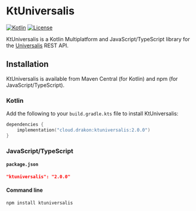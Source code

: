 # KtUniversalis

[![Kotlin](https://img.shields.io/badge/kotlin-1.9.0-blue.svg?logo=kotlin)](http://kotlinlang.org)
[![License](https://img.shields.io/github/license/drakon64/KtUniversalis)](https://www.gnu.org/licenses/agpl-3.0.en.html)

KtUniversalis is a Kotlin Multiplatform and JavaScript/TypeScript library for the [Universalis](https://universalis.app) REST API.

## Installation

KtUniversalis is available from Maven Central (for Kotlin) and npm (for JavaScript/TypeScript).

### Kotlin

Add the following to your `build.gradle.kts` file to install KtUniversalis:

```kotlin
dependencies {
    implementation("cloud.drakon:ktuniversalis:2.0.0")
}
```

### JavaScript/TypeScript

#### `package.json`

```json
"ktuniversalis": "2.0.0"
```

#### Command line

```commandline
npm install ktuniversalis
```
